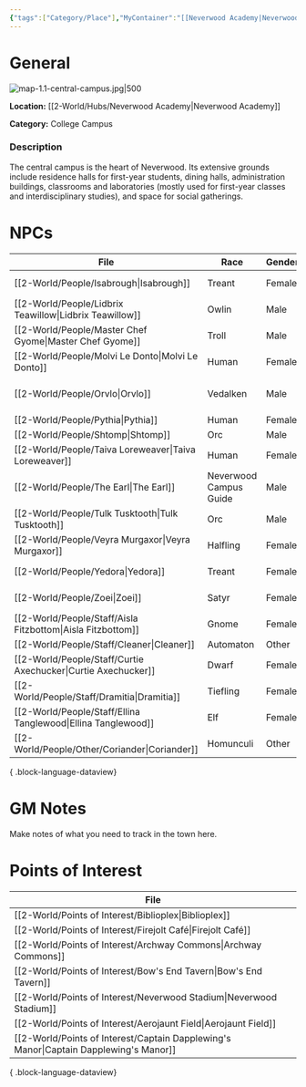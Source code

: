 ```yaml
---
{"tags":["Category/Place"],"MyContainer":"[[Neverwood Academy|Neverwood Academy]]","MyCategory":"College Campus","obsidianUIMode":"preview","image":"map-1.1-central-campus.jpg","dg-publish":true,"dg-path":"World/Places/Central Campus.md","permalink":"/world/places/central-campus/","dgPassFrontmatter":true,"updated":"2025-09-29T14:21:10.000+01:00"}
---
```



# General

![map-1.1-central-campus.jpg|500](/img/user/z_Assets/Campus%20Maps/map-1.1-central-campus.jpg)

**Location:** [[2-World/Hubs/Neverwood Academy\|Neverwood Academy]]

**Category:** College Campus

### Description
The central campus is the heart of Neverwood. Its extensive grounds include residence halls for first-year students, dining halls, administration buildings, classrooms and laboratories (mostly used for first-year classes and interdisciplinary studies), and space for social gatherings.


# NPCs

| File                                                             | Race                   | Gender | Role                       |
| ---------------------------------------------------------------- | ---------------------- | ------ | -------------------------- |
| [[2-World/People/Isabrough\|Isabrough]]                       | Treant                 | Female | Head Librarian             |
| [[2-World/People/Lidbrix Teawillow\|Lidbrix Teawillow]]       | Owlin                  | Male   | Dean of Admissions         |
| [[2-World/People/Master Chef Gyome\|Master Chef Gyome]]       | Troll                  | Male   | Head Chef                  |
| [[2-World/People/Molvi Le Donto\|Molvi Le Donto]]             | Human                  | Female | Lab Administrator          |
| [[2-World/People/Orvlo\|Orvlo]]                               | Vedalken               | Male   | General Studies Professor  |
| [[2-World/People/Pythia\|Pythia]]                             | Human                  | Female | Oracle                     |
| [[2-World/People/Shtomp\|Shtomp]]                             | Orc                    | Male   | Coach                      |
| [[2-World/People/Taiva Loreweaver\|Taiva Loreweaver]]         | Human                  | Female | Head Teacher               |
| [[2-World/People/The Earl\|The Earl]]                         | Neverwood Campus Guide | Male   | Butler                     |
| [[2-World/People/Tulk Tusktooth\|Tulk Tusktooth]]             | Orc                    | Male   | Cafe Manager               |
| [[2-World/People/Veyra Murgaxor\|Veyra Murgaxor]]             | Halfling               | Female | Applicant                  |
| [[2-World/People/Yedora\|Yedora]]                             | Treant                 | Female | Grounds Keeper             |
| [[2-World/People/Zoei\|Zoei]]                                 | Satyr                  | Female | Student Life Administrator |
| [[2-World/People/Staff/Aisla Fitzbottom\|Aisla Fitzbottom]]   | Gnome                  | Female | Cafe Manager               |
| [[2-World/People/Staff/Cleaner\|Cleaner]]                     | Automaton              | Other  | Cleaner                    |
| [[2-World/People/Staff/Curtie Axechucker\|Curtie Axechucker]] | Dwarf                  | Female | Tavern Chef                |
| [[2-World/People/Staff/Dramitia\|Dramitia]]                   | Tiefling               | Female | Coach                      |
| [[2-World/People/Staff/Ellina Tanglewood\|Ellina Tanglewood]] | Elf                    | Female | Cafe Manager               |
| [[2-World/People/Other/Coriander\|Coriander]]                 | Homunculi              | Other  | Butler                     |

{ .block-language-dataview}

# GM Notes

Make notes of what you need to track in the town here. 


# Points of Interest

| File                                                                                     |
| ---------------------------------------------------------------------------------------- |
| [[2-World/Points of Interest/Biblioplex\|Biblioplex]]                                 |
| [[2-World/Points of Interest/Firejolt Café\|Firejolt Café]]                           |
| [[2-World/Points of Interest/Archway Commons\|Archway Commons]]                       |
| [[2-World/Points of Interest/Bow's End Tavern\|Bow's End Tavern]]                     |
| [[2-World/Points of Interest/Neverwood Stadium\|Neverwood Stadium]]                   |
| [[2-World/Points of Interest/Aerojaunt Field\|Aerojaunt Field]]                       |
| [[2-World/Points of Interest/Captain Dapplewing's Manor\|Captain Dapplewing's Manor]] |

{ .block-language-dataview}

